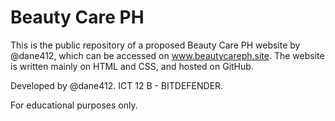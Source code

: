 # Beauty Care PH

This is the public repository of a proposed Beauty Care PH website by @dane412, which can be accessed on www.beautycareph.site. The website is written mainly on HTML and CSS, and hosted on GitHub.

Developed by @dane412. ICT 12 B - BITDEFENDER.

For educational purposes only.
